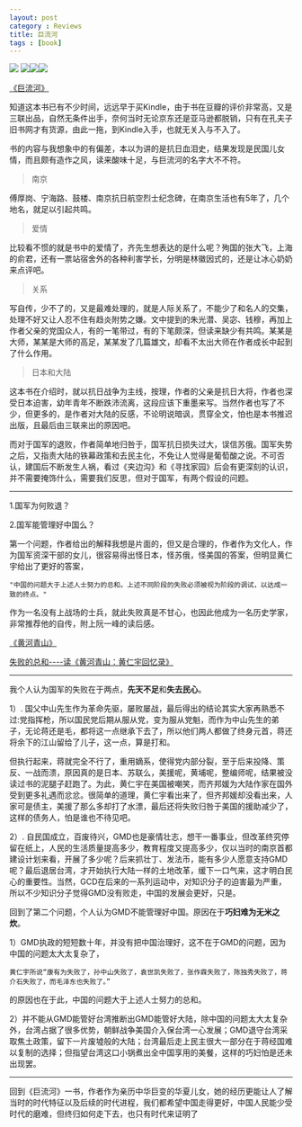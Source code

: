 ```yaml
---
layout: post
category : Reviews
title: 巨流河
tags : [book]
---
```



![](http://luisyang.weebly.com/uploads/2/2/7/2/22721706/9932808.jpg?210)
![](http://luisyang.weebly.com/uploads/2/2/7/2/22721706/1378008691.jpg)![](http://luisyang.weebly.com/uploads/2/2/7/2/22721706/6178081.jpg?238)![](http://luisyang.weebly.com/uploads/2/2/7/2/22721706/7647443.jpg?244)

[《巨流河》](http://book.douban.com/subject/4842446/)

知道这本书已有不少时间，远远早于买Kindle，由于书在豆瓣的评价非常高，又是三联出品，自然无条件出手，奈何当时无论京东还是亚马逊都脱销，只有在孔夫子旧书网才有货源，由此一拖，到Kindle入手，也就无关入与不入了。

书的内容与我想象中的有偏差，本以为讲的是抗日血泪史，结果发现是民国儿女情，而且颇有造作之风，读来酸味十足，与巨流河的名字大不不符。

> 南京

傅厚岗、宁海路、鼓楼、南京抗日航空烈士纪念碑，在南京生活也有5年了，几个地名，就足以引起共鸣。 

> 爱情

比较看不惯的就是书中的爱情了，齐先生想表达的是什么呢？殉国的张大飞，上海的俞君，还有一票站宿舍外的各种利害学长，分明是林徽因式的，还是让冰心奶奶来点评吧。


> 关系

写自传，少不了的，又是最难处理的，就是人际关系了，不能少了和名人的交集，处理不好又让人忍不住有趋炎附势之嫌。文中提到的朱光潜、吴宓、钱穆，再加上作者父亲的党国众人，有的一笔带过，有的下笔颇深，但读来缺少有共鸣。某某是大师，某某是大师的高足，某某发了几篇雄文，却看不太出大师在作者成长中起到了什么作用。

> 日本和大陆

这本书在介绍时，就以抗日战争为主线，按理，作者的父亲是抗日大将，作者也深受日本迫害，幼年青年不断跌沛流离，这段应该下重墨来写。当然作者也写了不少，但更多的，是作者对大陆的反感，不论明说暗讽，贯穿全文，怕也是本书推迟出版，且最后由三联来出的原因吧。

而对于国军的退败，作者简单地归咎于，国军抗日损失过大，误信苏俄。国军失势之后，又指责大陆的铁幕政策和去民主化，不免让人觉得是葡萄酸之说。不可否认，建国后不断发生人祸，看过《夹边沟》和《寻找家园》后会有更深刻的认识，并不需要掩饰什么，需要我们反思，但对于国军，有两个假设的问题。

--------------

1.国军为何败退？

2.国军能管理好中国么？

第一个问题，作者给出的解释我想是片面的，但又是合理的，作者作为文化人，作为国军资深干部的女儿，很容易得出怪日本，怪苏俄，怪美国的答案，但明显黄仁宇给出了更好的答案，


 `"中国的问题大于上述人士努力的总和。上述不同阶段的失败必须被视为阶段的调试，以达成一致的终点。" `

作为一名没有上战场的士兵，就此失败真是不甘心，也因此他成为一名历史学家，非常推荐他的自传，附上阮一峰的读后感。

[《黄河青山》](http://book.douban.com/subject/1051231/)

[失败的总和----读《黄河青山：黄仁宇回忆录》](http://www.ruanyifeng.com/blog/2012/05/ray_huang_s_memoir.html)

---

我个人认为国军的失败在于两点，**先天不足**和**失去民心**。

1）. 国父中山先生作为革命先驱，屡败屡战，最后得出的结论其实大家再熟悉不过:党指挥枪，所以国民党后期从服从党，变为服从党魁，而作为中山先生的弟子，无论蒋还是毛，都将这一点继承下去了，所以他们两人都做了终身元首，蒋还将余下的江山留给了儿子，这一点，算是打和。

但执行起来，蒋就完全不行了，重用嫡系，使得党内部分裂，至于后来投降、策反、一战而溃，原因真的是日本、苏联么，美援呢，黄埔呢，整编师呢，结果被没读过书的泥腿子赶跑了。为此，黄仁宇在美国被嘲笑，而齐邦媛为大陆作家在国外受到更多礼遇而忿忿。很简单的道理，黄仁宇看出来了，但齐邦媛却没看出来，人家可是债主，美援了那么多却打了水漂，最后还将失败归咎于美国的援助减少了，这样的债务人，怕是谁也不待见吧。

2）. 自民国成立，百废待兴，GMD也是豪情壮志，想干一番事业，但改革终究停留在纸上，人民的生活质量提高多少，教育程度又提高多少，仅以当时的南京首都建设计划来看，开展了多少呢？后来抓壮丁、发法币，能有多少人愿意支持GMD呢？最后退居台湾，才开始执行大陆一样的土地改革，缓下一口气来，这才明白民心的重要性。当然，GCD在后来的一系列运动中，对知识分子的迫害最为严重，所以不少知识分子觉得GMD没有败走，中国的发展会更好，只是。

回到了第二个问题，个人认为GMD不能管理好中国。原因在于**巧妇难为无米之炊**。

1）GMD执政的短短数十年，并没有把中国治理好，这不在于GMD的问题，因为中国的问题太大太复杂了，


    黄仁宇所说“康有为失败了，孙中山失败了，袁世凯失败了，张作霖失败了，陈独秀失败了，蒋介石失败了，而毛泽东也失败了。”

的原因也在于此，中国的问题大于上述人士努力的总和。

2）并不能从GMD能管好台湾推断出GMD能管好大陆，除中国的问题太大太复杂外，台湾占据了很多优势，朝鲜战争美国介入保台湾一心发展；GMD退守台湾采取焦土政策，留下一片废墟般的大陆；台湾最后走上民主很大一部分在于蒋经国难以复制的选择；但指望台湾这口小锅煮出全中国享用的美餐，这样的巧妇怕是还未出现罢。

-------------------------

回到《巨流河》一书，作者作为亲历中华巨变的华夏儿女，她的经历更能让人了解当时的时代特征以及后续的时代进程，我们都希望中国走得更好，中国人民能少受时代的磨难，但终归如何走下去，也只有时代来证明了